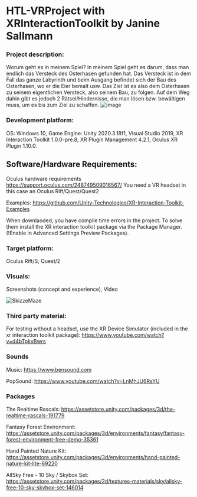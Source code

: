 # HTL-VRProject with XRInteractionToolkit by Janine Sallmann

### Project description: 
Worum geht es in meinem Spiel?
In meinem Spiel geht es darum, dass man endlich das Versteck des Osterhasen gefunden hat. Das Versteck ist in dem Fall das ganze Labyrinth und beim Ausgang befindet sich der Bau des Osterhasen, wo er die Eier bemalt usw. Das Ziel ist es also dem Osterhasen zu seinem eigentlichen Versteck, also seinem Bau, zu folgen. Auf dem Weg dahin gibt es jedoch 2 Rätsel/Hindernisse, die man lösen bzw. bewältigen muss, um es bis zum Ziel zu schaffen.
![image](https://user-images.githubusercontent.com/100845843/172841515-7d1b09ad-3894-44a2-b4c7-2280b5e3f56e.png)


### Development platform: 
OS: Windows 10, Game Engine: Unity 2020.3.18f1, Visual Studio 2019, XR Interaction Toolkit 1.0.0-pre.8, XR Plugin Management 4.2.1, Oculus XR Plugin 1.10.0.

## Software/Hardware Requirements: 
Oculus hardware requirements https://support.oculus.com/248749509016567/
You need a VR headset in this case an Oculus Rift/Quest/Quest2

Examples: https://github.com/Unity-Technologies/XR-Interaction-Toolkit-Examples

When downlaoded, you have compile time errors in the project. To solve them install the XR interaction toolkit package via the Package Manager. (!Enable in Advanced Settings Preview Packages).

### Target platform: 
Oculus Rift/S; Quest/2

### Visuals: 
Screenshots (concept and experience), Video

![SkizzeMaze](https://user-images.githubusercontent.com/28704310/159113247-e0cfe023-79fb-4ffd-b76f-342c55d93ef2.png)

### Third party material: 

For testing without a headset, use the XR Device Simulator (included in the xr interaction toolkit package):  https://www.youtube.com/watch?v=d4bTpkvBwrs
### Sounds

Music: https://www.bensound.com

PopSound: https://www.youtube.com/watch?v=LnMhJU6RsYU

### Packages

The Realtime Rascals: https://assetstore.unity.com/packages/3d/the-realtime-rascals-191779

Fantasy Forest Environment: https://assetstore.unity.com/packages/3d/environments/fantasy/fantasy-forest-environment-free-demo-35361

Hand Painted Nature Kit: https://assetstore.unity.com/packages/3d/environments/hand-painted-nature-kit-lite-69220

AllSky Free - 10 Sky / Skybox Set: https://assetstore.unity.com/packages/2d/textures-materials/sky/allsky-free-10-sky-skybox-set-146014


